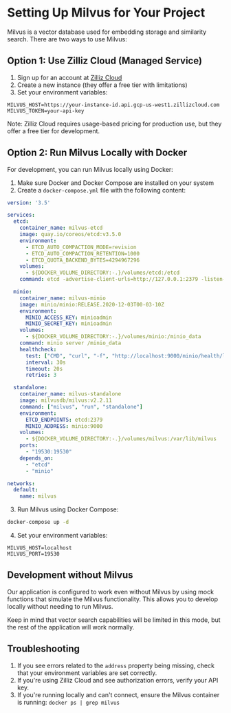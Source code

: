 # Setting Up Milvus for Your Project

Milvus is a vector database used for embedding storage and similarity search. There are two ways to use Milvus:

## Option 1: Use Zilliz Cloud (Managed Service)

1. Sign up for an account at [Zilliz Cloud](https://cloud.zilliz.com/)
2. Create a new instance (they offer a free tier with limitations)
3. Set your environment variables:

```
MILVUS_HOST=https://your-instance-id.api.gcp-us-west1.zillizcloud.com
MILVUS_TOKEN=your-api-key
```

Note: Zilliz Cloud requires usage-based pricing for production use, but they offer a free tier for development.

## Option 2: Run Milvus Locally with Docker

For development, you can run Milvus locally using Docker:

1. Make sure Docker and Docker Compose are installed on your system
2. Create a `docker-compose.yml` file with the following content:

```yaml
version: '3.5'

services:
  etcd:
    container_name: milvus-etcd
    image: quay.io/coreos/etcd:v3.5.0
    environment:
      - ETCD_AUTO_COMPACTION_MODE=revision
      - ETCD_AUTO_COMPACTION_RETENTION=1000
      - ETCD_QUOTA_BACKEND_BYTES=4294967296
    volumes:
      - ${DOCKER_VOLUME_DIRECTORY:-.}/volumes/etcd:/etcd
    command: etcd -advertise-client-urls=http://127.0.0.1:2379 -listen-client-urls http://0.0.0.0:2379 --data-dir /etcd

  minio:
    container_name: milvus-minio
    image: minio/minio:RELEASE.2020-12-03T00-03-10Z
    environment:
      MINIO_ACCESS_KEY: minioadmin
      MINIO_SECRET_KEY: minioadmin
    volumes:
      - ${DOCKER_VOLUME_DIRECTORY:-.}/volumes/minio:/minio_data
    command: minio server /minio_data
    healthcheck:
      test: ["CMD", "curl", "-f", "http://localhost:9000/minio/health/live"]
      interval: 30s
      timeout: 20s
      retries: 3

  standalone:
    container_name: milvus-standalone
    image: milvusdb/milvus:v2.2.11
    command: ["milvus", "run", "standalone"]
    environment:
      ETCD_ENDPOINTS: etcd:2379
      MINIO_ADDRESS: minio:9000
    volumes:
      - ${DOCKER_VOLUME_DIRECTORY:-.}/volumes/milvus:/var/lib/milvus
    ports:
      - "19530:19530"
    depends_on:
      - "etcd"
      - "minio"

networks:
  default:
    name: milvus
```

3. Run Milvus using Docker Compose:

```bash
docker-compose up -d
```

4. Set your environment variables:

```
MILVUS_HOST=localhost
MILVUS_PORT=19530
```

## Development without Milvus

Our application is configured to work even without Milvus by using mock functions that simulate the Milvus functionality. This allows you to develop locally without needing to run Milvus.

Keep in mind that vector search capabilities will be limited in this mode, but the rest of the application will work normally.

## Troubleshooting

1. If you see errors related to the `address` property being missing, check that your environment variables are set correctly.
2. If you're using Zilliz Cloud and see authorization errors, verify your API key.
3. If you're running locally and can't connect, ensure the Milvus container is running: `docker ps | grep milvus` 